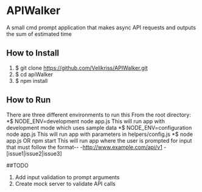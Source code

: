 # APIWalker
A small cmd prompt application that makes async API requests and outputs the sum of estimated time
## How to Install
1. $ git clone https://github.com/Velikriss/APIWalker.git
2. $ cd apiWalker
3. $ npm install


## How to Run
There are three different environments to run this
From the root directory:
  *$ NODE_ENV=development node app.js
  This will run app with development mode which uses sample data
    *$ NODE_ENV=configuration node app.js
  This will run app with parameters in helpers/config.js
    *$ node app.js OR npm start
  This will run app where the user is prompted for input that must follow the format--
  -http://www.example.com/api/v1
  -[issue1|issue2|issue3]

##TODO
1. Add input validation to prompt arguments
2. Create mock server to validate API calls